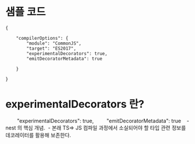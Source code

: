 # 샘플 코드
```
{

    "compilerOptions": {
        "module": "CommonJS",
        "target": "ES2017",
        "experimentalDecorators": true,
        "emitDecoratorMetadata": true

    }

}
```


# experimentalDecorators 란?

        "experimentalDecorators": true,
        "emitDecoratorMetadata": true
 
 - nest 의 핵심 개념.
 - 본래 TS=> JS 컴파일 과정에서 소실되어야 할 타입 관련 정보를 데코레이터를 활용해 보존한다.